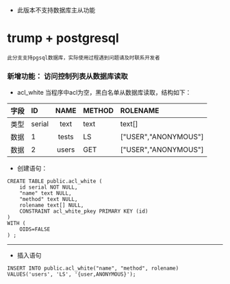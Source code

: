 - 此版本不支持数据库主从功能
# trump + postgresql
    此分支支持pgsql数据库，实际使用过程遇到问题请及时联系开发者
### 新增功能： 访问控制列表从数据库读取
- acl_white 当程序中acl为空，黑白名单从数据库读取，结构如下：

| 字段 | ID   |  NAME  | METHOD | ROLENAME  |
| --------   | :-----  | :----:  |  :----   | :----   |
| 类型 | serial | text | text | text[]  |
| 数据 |1 | tests | LS | ["USER","ANONYMOUS"]|
| 数据 |2 | users |GET |	["USER","ANONYMOUS"] |

- 创建语句：

```
CREATE TABLE public.acl_white (
	id serial NOT NULL,
	"name" text NULL,
	"method" text NULL,
	rolename text[] NULL,
	CONSTRAINT acl_white_pkey PRIMARY KEY (id)
)
WITH (
	OIDS=FALSE
) ;
```
------
- 插入语句

```
INSERT INTO public.acl_white("name", "method", rolename) VALUES('users', 'LS', '{user,ANONYMOUS}');
```
